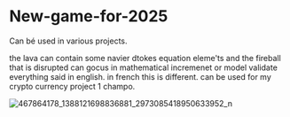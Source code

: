 # New-game-for-2025
Can bé used in various projects.


the lava can contain some navier dtokes equation eleme'ts and the fireball that is disrupted can gocus in mathematical incremenet or model validate  everything said in english. in french this is different.
can be used for my crypto currency project 1 champo.


![467864178_1388121698836881_2973085418950633952_n](https://github.com/user-attachments/assets/f4b9ddb4-2b55-48db-9b9c-ce312e113737)
